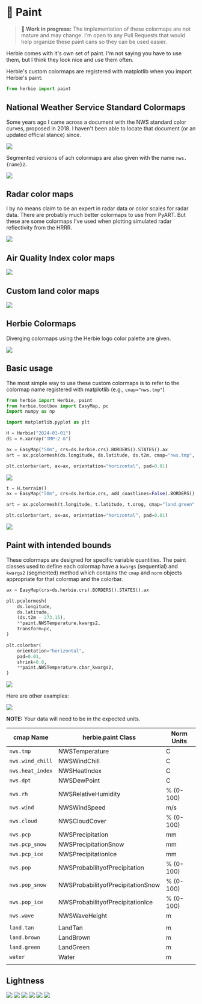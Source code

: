 # 🎨 Paint

> **🚧 Work in progress:** The implementation of these colormaps are not mature and may change. I'm open to any Pull Requests that would help organize these paint cans so they can be used easier.

Herbie comes with it's own set of paint. I'm not saying you have to use them, but I think they look nice and use them often.

Herbie's custom colormaps are registered with matplotlib when you import Herbie's paint:

```python
from herbie import paint
```

## National Weather Service Standard Colormaps

Some years ago I came across a document with the NWS standard color curves, proposed in 2018. I haven't been able to locate that document (or an updated official stance) since.

![](../../_static/paint/NWS_Continuous.png)

Segmented versions of ach colormaps are also given with the name `nws.{name}2`.

![](../../_static/paint/NWS_Qualitative.png)

## Radar color maps

I by no means claim to be an expert in radar data or color scales for radar data. There are probably much better colormaps to use from PyART. But these are some colormaps I've used when plotting simulated radar reflectivity from the HRRR.

![](../../_static/paint/Radar.png)

## Air Quality Index color maps

![](../../_static/paint/AirQualityIndex.png)

## Custom land color maps

![](../../_static/paint/Land_Sequential.png)

## Herbie Colormaps

Diverging colormaps using the Herbie logo color palette are given.

![](../../_static/paint/Herbie.png)

## Basic usage

The most simple way to use these custom colormaps is to refer to the colormap name registered with matplotlib (e.g., `cmap="nws.tmp"`)

```python
from herbie import Herbie, paint
from herbie.toolbox import EasyMap, pc
import numpy as np

import matplotlib.pyplot as plt

H = Herbie("2024-01-01")
ds = H.xarray("TMP:2 m")

ax = EasyMap("50m", crs=ds.herbie.crs).BORDERS().STATES().ax
art = ax.pcolormesh(ds.longitude, ds.latitude, ds.t2m, cmap="nws.tmp", transform=pc)

plt.colorbar(art, ax=ax, orientation="horizontal", pad=0.01)
```

![](../../_static/paint/herbie_paint_nwsTmp.png)

```python
t = H.terrain()
ax = EasyMap("50m", crs=ds.herbie.crs, add_coastlines=False).BORDERS().STATES().ax

art = ax.pcolormesh(t.longitude, t.latitude, t.orog, cmap="land.green", transform=pc)

plt.colorbar(art, ax=ax, orientation="horizontal", pad=0.01)
```

![](../../_static/paint/herbie_paint_landGreen.png)

## Paint with intended bounds

These colormaps are designed for specific variable quantities. The paint classes used to define each colormap have a `kwargs` (sequential) and `kwargs2` (segmented) method which contains the `cmap` and `norm` objects appropriate for that colormap and the colorbar.

```python
ax = EasyMap(crs=ds.herbie.crs).BORDERS().STATES().ax

plt.pcolormesh(
    ds.longitude,
    ds.latitude,
    (ds.t2m - 273.15),
    **paint.NWSTemperature.kwargs2,
    transform=pc,
)

plt.colorbar(
    orientation="horizontal",
    pad=0.01,
    shrink=0.8,
    **paint.NWSTemperature.cbar_kwargs2,
)
```

![](../../_static/paint/herbie_paint_NWSTemperature.png)

Here are other examples:

![](../../_static/paint/herbie_paint_nws.png)

**NOTE:** Your data will need to be in the expected units.

| cmap Name        | herbie.paint Class                | Norm Units |
| ---------------- | --------------------------------- | ---------- |
| `nws.tmp`        | NWSTemperature                    | C          |
| `nws.wind_chill` | NWSWindChill                      | C          |
| `nws.heat_index` | NWSHeatIndex                      | C          |
| `nws.dpt`        | NWSDewPoint                       | C          |
| `nws.rh`         | NWSRelativeHumidity               | % (0-100)  |
| `nws.wind`       | NWSWindSpeed                      | m/s        |
| `nws.cloud`      | NWSCloudCover                     | % (0-100)  |
| `nws.pcp`        | NWSPrecipitation                  | mm         |
| `nws.pcp_snow`   | NWSPrecipitationSnow              | mm         |
| `nws.pcp_ice`    | NWSPrecipitationIce               | mm         |
| `nws.pop`        | NWSProbabilityofPrecipitation     | % (0-100)  |
| `nws.pop_snow`   | NWSProbabilityofPrecipitationSnow | % (0-100)  |
| `nws.pop_ice`    | NWSProbabilityofPrecipitationIce  | % (0-100)  |
| `nws.wave`       | NWSWaveHeight                     | m          |
|                  |                                   |            |
| `land.tan`       | LandTan                           | m          |
| `land.brown`     | LandBrown                         | m          |
| `land.green`     | LandGreen                         | m          |
| `water`          | Water                             | m          |
|                  |                                   |            |

## Lightness

![](../../_static/paint/NWS_Sequential_lightness.png)
![](../../_static/paint/NWS_Qualitative_lightness.png)
![](../../_static/paint/Radar_lightness.png)
![](../../_static/paint/AirQualityIndex_lightness.png)
![](../../_static/paint/Land_Sequential_lightness.png)
![](../../_static/paint/Herbie_lightness.png)
